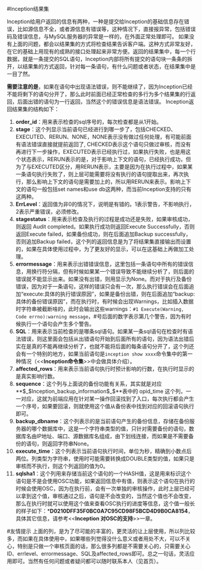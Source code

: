 #Inception结果集

Inception给用户返回的信息有两种，一种是提交给Inception的基础信息存在错误，比如源信息不全，或者源信息有错误等，这种情况下，直接报异常，包括错误码及错误信息，与MySQL服务器的异常是一样的，在外面正常处理即可。
如果没有上面的问题，都会以结果集的方式将检查结果告诉客户端。这种方式非常友好，在它的基础上用现有的成熟的接口处理起来非常方便。返回的结果集中，每一个行数据，就是一条提交的SQL语句，Inception内部将所有提交的语句块一条条的拆开，以结果集的方式返回，针对每一条语句，有什么问题或者状态，在结果集中是一目了然。

**需要注意的是**，如果在语句中出现语法错误，则不能继续了，因为Inception已经不能将剩下的语句分开了，那么此时前面已经正常检查的多行为多个结果集的行返回，后面出错的语句为一行返回，当然这个的错误信息是语法错误。
Inception返回结果集的结构如下：  

1. **order_id**：用来表示检查的sql序号的，每次检查都是从1开始。    
2. **stage**：这个列显示当前语句已经进行到哪一步了，包括CHECKED、EXECUTED、RERUN、NONE，NONE表示没有做过任何处理，有可能前面有语法错误直接就提前返回了, CHECKED表示这个语句只做过审核，而没有再进行下一步操作，EXECUTED表示已经执行过，如果执行失败，也是用这个状态表示，RERUN表示的是，对于影响上下文的语句，已经执行成功，但为了与EXECUTED区分，用RERUN表示，主要是因为在执行过程中，如果某一条语句执行失败了，则上层可能需要将没有执行的语句提取出来，再次执行，那么影响上下文的语句是需要加上的，所以用RERUN来表示。影响上下文的语句一般包括set names和use db这两种，而当前Inception支持的只有这两种。
3. **ErrLevel**：返回值为非0的情况下，说明是有错的。1表示警告，不影响执行，2表示严重错误，必须修改。  
4. **stagestatus**：用来表示检查及执行的过程是成功还是失败，如果审核成功，则返回 Audit completed。如果执行成功则返回Execute Successfully，否则返回Execute failed，如果备份成功，则在后面追加Backup successfully，否则追加Backup failed，这个列的返回信息是为了将结果集直接输出而设置的，如果在具体使用过程中，为了更友好的显示，可以在这基础上再做加工处理。  
5. **errormessage**：用来表示出错错误信息，这里包括一条语句中所有的错误信息，用换行符分隔，但有时候如果某一个错误导致不能继续分析了，则后面的错误就不能显示出来。如果没有出错，则用显示为None。而对于执行及备份错误，因为对于一条语句，这样的错误只会有一次，那么执行错误会在后面追加“execute:具体的执行错误原因”，如果是备份出错，则在后面追加“backup:具体的备份错误原因”，而在执行时，有时候会出现Warnings，比如插入数据时字符串被截断啥的，此时会输出这些warnings：`#1 Execute(Warning, Code errno):warning message`，#号后面的数字表示第几个警告，因为有时候执行一个语句会产生多个警告。  
6. **SQL**：用来表示当前检查的是哪条sql语句。如果某一条sql语句在检查时有语法错误，则这里面会包括从出错语句开始到后面所有的语句，因为语法出错后实在是真的不能再继续分析了，也就不能将后面的每条语句分开了，这个列还会有一个特别的地方，如果当前语句是`inception show xxxx`命令集中的第一种情况（<<**Inception命令集**>>中会做具体介绍）。  
7. **affected_rows**：用来表示当前语句执行时预计影响的行数，在执行时显示的是真实影响行数。  
8. **sequence**：这个列与上面说的备份功能有关系，其实就是对应**$_$Inception_backup_information$_$**表中的 opid_time 这个列，一一对应，这就为前端应用在针对某一操作回滚找到了入口，每次执行都会产生一个序号，如果要回滚，则就使用这个值从备份表中找到对应的回滚语句执行即可。  
9. **backup_dbname**：这个列表示的是当前语句产生的备份信息，存储在备份服务器的哪个数据库中，这是一个字符串类型的值，只针对需要备份的语句，数据库名由IP地址、端口、源数据库名组成，由下划线连接，而如果是不需要备份的语句，则返回字符串None。  
10. **execute_time**：这个列表示当前语句执行时间，单位为秒，精确到小数点后两位。列类型为字符串，使用时可能需要转换成DOUBLE类型的值，如果只是审核而不执行，则这个列返回的值为0。  
11. **sqlsha1**：这个列用来存储当前这个语句的一个HASH值，这是用来标识这个语句是不是会使用OSC功能，如果返回信息中有值，则表示这个语句在执行的时候会使用OSC，因为在执行前，会有一次单独的审核操作，此时上层已经可以拿到这个值，审核通过之后，语句是不会改变的，当然这个值也不会改变，那么在执行时就可以使用这个值来查看OSC执行的进度等信息，这个值一般长的样子如下：***D0210DFF35F0BC0A7C95CD98F5BCD4D9B0CA8154**，具体其它信息，请参考<<**Inception 对OSC的支持**>>一章。

#友情提示
上面的列，是为了尽可能的丰富的，更灵活的让上层使用，所以列比较多，而如果在具体使用中，如果哪些列觉得没什么意义或者用处不大，可以不关心，特别是只做一个审核页面的话，那么很多列都是不需要关心的，只需要关心ID、errlevel、errormessage、SQL及affected_rows即可。总之一句话，灵活应用即可。当然有任何问题或者疑问都可以随时联系本人（见首页）。

